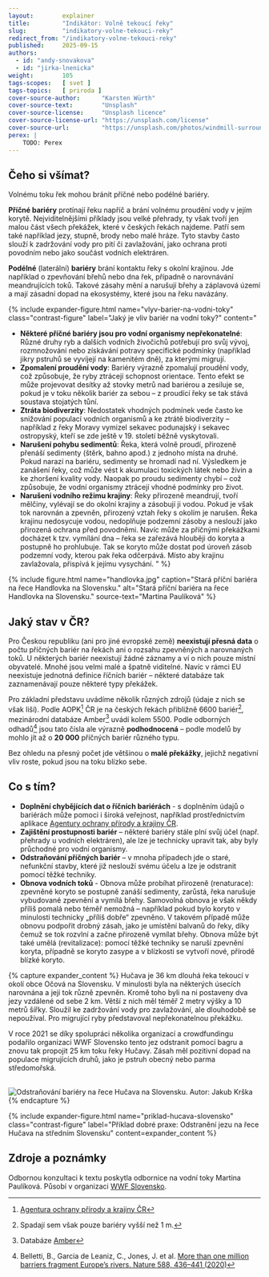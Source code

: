 ```yaml
---
layout:        explainer
title:         "Indikátor: Volně tekoucí řeky"
slug:          "indikatory-volne-tekouci-reky"
redirect_from: "/indikatory-volne-tekouci-reky"
published:     2025-09-15
authors:
  - id: "andy-snovakova"
  - id: "jirka-lnenicka"
weight:        105
tags-scopes:   [ svet ]
tags-topics:   [ priroda ]
cover-source-author:      "Karsten Würth"
cover-source-text:        "Unsplash"
cover-source-license:     "Unsplash licence"
cover-source-license-url: "https://unsplash.com/license"
cover-source-url:         "https://unsplash.com/photos/windmill-surrounded-by-grass-during-daytime-w_a40DuyPAc"
perex: |
    TODO: Perex
---
```



## Čeho si všímat?

Volnému toku řek mohou bránit příčné nebo podélné bariéry.

**Příčné bariéry** protínají řeku napříč a brání volnému proudění vody v jejím korytě. Nejviditelnějšími příklady jsou velké přehrady, ty však tvoří jen malou část všech překážek, které v českých řekách najdeme. Patří sem také například jezy, stupně, brody nebo malé hráze. Tyto stavby často slouží k zadržování vody pro pití či zavlažování, jako ochrana proti povodním nebo jako součást vodních elektráren.


**Podélné** (laterální) **bariéry** brání kontaktu řeky s okolní krajinou. Jde například o zpevňování břehů nebo dna řek, případně o narovnávání meandrujících toků. Takové zásahy mění a narušují břehy a záplavová území a mají zásadní dopad na ekosystémy, které jsou na řeku navázány.

{% include expander-figure.html
   name="vlyv-barier-na-vodni-toky"
   class="contrast-figure"
   label="Jaký je vliv bariér na vodní toky?"
   content="
- **Některé příčné bariéry jsou pro vodní organismy nepřekonatelné**: Různé druhy ryb a dalších vodních živočichů potřebují pro svůj vývoj, rozmnožování nebo získávání potravy specifické podmínky (například jikry pstruhů se vyvíjejí na kamenitém dně), za kterými migrují. 
- **Zpomalení proudění vody**: Bariéry výrazně zpomalují proudění vody, což způsobuje, že ryby ztrácejí schopnost orientace. Tento efekt se může projevovat desítky až stovky metrů nad bariérou a zesiluje se, pokud je v toku několik bariér za sebou – z proudící řeky se tak stává soustava stojatých tůní.
- **Ztráta biodiverzity**: Nedostatek vhodných podmínek vede často ke snižování populací vodních organismů a ke ztrátě biodiverzity – například z řeky Moravy vymizel sekavec podunajský i sekavec ostropyský, kteří se zde ještě v 19. století běžně vyskytovali.
- **Narušení pohybu sedimentů**: Řeka, která volně proudí, přirozeně přenáší sedimenty (štěrk, bahno apod.) z jednoho místa na druhé. Pokud narazí na bariéru, sedimenty se hromadí nad ní. Výsledkem je zanášení řeky, což může vést k akumulaci toxických látek nebo živin a ke zhoršení kvality vody. Naopak po proudu sedimenty chybí – což způsobuje, že vodní organismy ztrácejí vhodné podmínky pro život.
- **Narušení vodního režimu krajiny**: Řeky přirozeně meandrují, tvoří mělčiny, vylévají se do okolní krajiny a zásobují ji vodou. Pokud je však tok narovnán a zpevněn, přirozený vztah řeky s okolím je narušen. Řeka krajinu nedosycuje vodou, nedoplňuje podzemní zásoby a neslouží jako přirozená ochrana před povodněmi. Navíc může za příčnými překážkami docházet k tzv. vymílání dna – řeka se zařezává hlouběji do koryta a postupně ho prohlubuje. Tak se koryto může dostat pod úroveň zásob podzemní vody, kterou pak řeka odčerpává. Místo aby krajinu zavlažovala, přispívá k jejímu vysychání.
"
%}

{% include figure.html
    name="handlovka.jpg"
    caption="Stará příční bariéra na řece Handlovka na Slovensku."
    alt="Stará příční bariéra na řece Handlovka na Slovensku."
    source-text="Martina Paulíková"
%}

## Jaký stav v ČR?

Pro Českou republiku (ani pro jiné evropské země) **neexistují přesná data** o počtu příčných bariér na řekách ani o rozsahu zpevněných a narovnaných toků. U některých bariér neexistují žádné záznamy a ví o nich pouze místní obyvatelé. Mnohé jsou velmi malé a špatně viditelné. Navíc v rámci EU neexistuje jednotná definice říčních bariér – některé databáze tak zaznamenávají pouze některé typy překážek.

Pro základní představu uvádíme několik různých zdrojů (údaje z nich se však liší). Podle AOPK[^AOPK] ČR je na českých řekách přibližně 6600 bariér[^jeden-metr], mezinárodní databáze Amber[^Amber] uvádí kolem 5500. Podle odborných odhadů[^belletti] jsou tato čísla ale výrazně **podhodnocená** – podle modelů by mohlo jít až o **20 000** příčných bariér různého typu.

Bez ohledu na přesný počet jde většinou o **malé překážky**, jejichž negativní vliv roste, pokud jsou na toku blízko sebe.

## Co s tím?

- **Doplnění chybějících dat o říčních bariérách** - s doplněním údajů o bariérách může pomoci i široká veřejnost, například prostřednictvím aplikace [Agentury ochrany přírody a krajiny ČR](https://storymaps.arcgis.com/stories/55f0b2d292b7414993dd88fdb6cf0606).
- **Zajištění prostupnosti bariér** – některé bariéry stále plní svůj účel (např. přehrady u vodních elektráren), ale lze je technicky upravit tak, aby byly průchodné pro vodní organismy.
- **Odstraňování příčných bariér** – v mnoha případech jde o staré, nefunkční stavby, které již neslouží svému účelu a lze je odstranit pomocí těžké techniky.
- **Obnova vodních toků** - Obnova může probíhat přirozeně (renaturace): zpevněné koryto se postupně zanáší sedimenty, zarůstá, řeka narušuje vybudované zpevnění a vymílá břehy. Samovolná obnova je však někdy příliš pomalá nebo téměř nemožná – například pokud bylo koryto v minulosti technicky „příliš dobře“ zpevněno. V takovém případě může obnovu podpořit drobný zásah, jako je umístění balvanů do řeky, díky čemuž se tok rozvlní a začne přirozeně vymílat břehy. Obnova může být také umělá (revitalizace): pomocí těžké techniky se naruší zpevnění koryta, případně se koryto zasype a v blízkosti se vytvoří nové, přírodě blízké koryto.




{% capture expander_content %}
Hučava je 36 km dlouhá řeka tekoucí v okolí obce Očová na Slovensku. V minulosti byla na některých úsecích narovnána a její tok různě zpevněn. Kromě toho byli na ni postaveny dva jezy vzdálené od sebe 2 km. Větší z nich měl téměř 2 metry výšky a 10 metrů šířky. Sloužil ke zadržování vody pro zavlažování, ale dlouhodobě se nepoužíval. Pro migrující ryby představoval nepřekonatelnou překážku.

V roce 2021 se díky spolupráci několika organizací a crowdfundingu podařilo organizaci WWF Slovensko tento jez odstranit pomocí bagru a znovu tak propojit 25 km toku řeky Hučavy. Zásah měl pozitivní dopad na populace migrujících druhů, jako je pstruh obecný nebo parma středomořská.

<br>
<img src="/assets-local/figures/{{ page.slug }}/priklad-hucava.png" alt="Odstraňování bariéry na řece Hučava na Slovensku. Autor: Jakub Krška" class="no-lightbox">
{% endcapture %}


{% include expander-figure.html
   name="priklad-hucava-slovensko"
   class="contrast-figure"
   label="Příklad dobré praxe: Odstranění jezu na řece Hučava na středním Slovensku"
   content=expander_content
%}

## Zdroje a poznámky
Odbornou konzultaci k textu poskytla odbornice na vodní toky Martina Paulíková. Působí v organizaci [WWF Slovensko](https://slovakia.panda.org/kampane/2percenta/).

[^postranni-cara]: Ryby se orientují pomocí postranní čáry, kterou vnímají tlak a proudění vody.
[^AOPK]: [Agentura ochrany přírody a krajiny ČR](https://vodnitoky.ochranaprirody.cz/download/180/ooopk-koncepce-zpruchodneni_ricni_site_2020_text-20200528.pdf)
[^Amber]: Databáze [Amber](https://amber.international/european-barrier-atlas/)
[^jeden-metr]: Spadají sem však pouze bariéry vyšší než 1 m.
[^belletti]: Belletti, B., Garcia de Leaniz, C., Jones, J. et al. [More than one million barriers fragment Europe’s rivers. Nature 588, 436–441 (2020)](https://doi.org/10.1038/s41586-020-3005-2)
